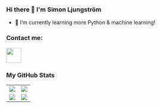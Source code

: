 ### Hi there 👋 I'm Simon Ljungström

- 🌱 I’m currently learning more Python & machine learning!


### Contact me:


<a href="https://www.linkedin.com/in/simon-ljungström/"><img src="https://www.vectorlogo.zone/logos/linkedin/linkedin-icon.svg" width="40" height="40"/></a>


### My GitHub Stats

<table>
    <tr>
        <td>
            <img src="https://github-profile-trophy.vercel.app/?username=simonlj8&row=3&column=4&no-bg=true"/>
        </td>
        <td>
            <img src="https://github-readme-streak-stats.herokuapp.com/?user=simonlj8"/>
        </td> 
    </tr>
    <tr>
        <td>
            <img src="https://github-readme-stats.vercel.app/api?username=simonlj8&count_private=true&show_icons=true&theme=tokyonight"/>
        </td>
        <td>
            <img src="https://github-readme-stats.vercel.app/api/top-langs/?username=simonlj8&langs_count=10&layout=compact&hide=php,scss,css,html,batchfile,gherkin,freemarker,xslt,tsql,ruby"/>
        </td>
    </tr>
</table>
<!--
**simonlj8/simonlj8** is a ✨ _special_ ✨ repository because its `README.md` (this file) appears on your GitHub profile.

Here are some ideas to get you started:

- 🔭 I’m currently working on ...
- 🌱 I’m currently learning ...
- 👯 I’m looking to collaborate on ...
- 🤔 I’m looking for help with ...
- 💬 Ask me about ...
- 📫 How to reach me: ...
- 😄 Pronouns: ...
- ⚡ Fun fact: ...
-->
